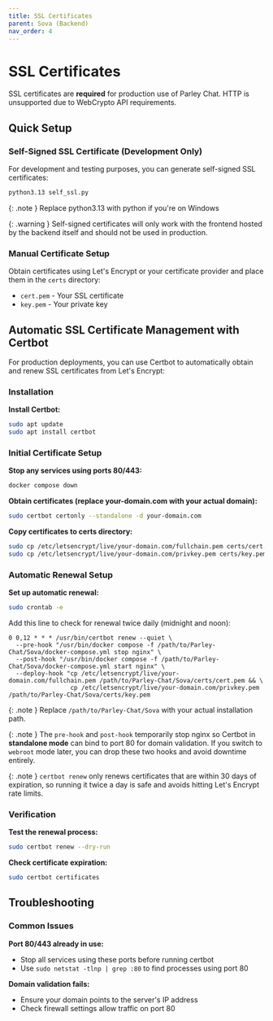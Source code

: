```yaml
---
title: SSL Certificates
parent: Sova (Backend)
nav_order: 4
---
```


# SSL Certificates

SSL certificates are **required** for production use of Parley Chat. HTTP is unsupported due to WebCrypto API requirements.

## Quick Setup

### Self-Signed SSL Certificate (Development Only)

For development and testing purposes, you can generate self-signed SSL certificates:

```sh
python3.13 self_ssl.py
```

{: .note }
Replace python3.13 with python if you're on Windows

{: .warning }
Self-signed certificates will only work with the frontend hosted by the backend itself and should not be used in production.

### Manual Certificate Setup

Obtain certificates using Let's Encrypt or your certificate provider and place them in the `certs` directory:
- `cert.pem` - Your SSL certificate
- `key.pem` - Your private key

## Automatic SSL Certificate Management with Certbot

For production deployments, you can use Certbot to automatically obtain and renew SSL certificates from Let's Encrypt:

### Installation

**Install Certbot:**
```sh
sudo apt update
sudo apt install certbot
```

### Initial Certificate Setup

**Stop any services using ports 80/443:**
```sh
docker compose down
```

**Obtain certificates (replace your-domain.com with your actual domain):**
```sh
sudo certbot certonly --standalone -d your-domain.com
```

**Copy certificates to certs directory:**
```sh
sudo cp /etc/letsencrypt/live/your-domain.com/fullchain.pem certs/cert.pem
sudo cp /etc/letsencrypt/live/your-domain.com/privkey.pem certs/key.pem
```

### Automatic Renewal Setup

**Set up automatic renewal:**

```sh
sudo crontab -e
```

Add this line to check for renewal twice daily (midnight and noon):

```cron
0 0,12 * * * /usr/bin/certbot renew --quiet \
  --pre-hook "/usr/bin/docker compose -f /path/to/Parley-Chat/Sova/docker-compose.yml stop nginx" \
  --post-hook "/usr/bin/docker compose -f /path/to/Parley-Chat/Sova/docker-compose.yml start nginx" \
  --deploy-hook "cp /etc/letsencrypt/live/your-domain.com/fullchain.pem /path/to/Parley-Chat/Sova/certs/cert.pem && \
                 cp /etc/letsencrypt/live/your-domain.com/privkey.pem /path/to/Parley-Chat/Sova/certs/key.pem
```

{: .note }
Replace `/path/to/Parley-Chat/Sova` with your actual installation path.

{: .note }
The `pre-hook` and `post-hook` temporarily stop nginx so Certbot in **standalone mode** can bind to port 80 for domain validation. If you switch to `webroot` mode later, you can drop these two hooks and avoid downtime entirely.

{: .note }
`certbot renew` only renews certificates that are within 30 days of expiration, so running it twice a day is safe and avoids hitting Let's Encrypt rate limits.

### Verification

**Test the renewal process:**
```sh
sudo certbot renew --dry-run
```

**Check certificate expiration:**
```sh
sudo certbot certificates
```

## Troubleshooting

### Common Issues

**Port 80/443 already in use:**
- Stop all services using these ports before running certbot
- Use `sudo netstat -tlnp | grep :80` to find processes using port 80

**Domain validation fails:**
- Ensure your domain points to the server's IP address
- Check firewall settings allow traffic on port 80